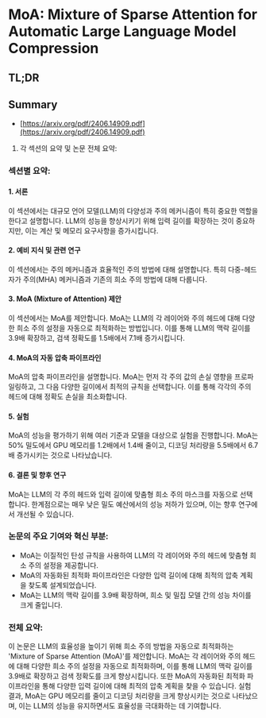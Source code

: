# MoA: Mixture of Sparse Attention for Automatic Large Language Model Compression
## TL;DR
## Summary
- [https://arxiv.org/pdf/2406.14909.pdf](https://arxiv.org/pdf/2406.14909.pdf)

1. 각 섹션의 요약 및 논문 전체 요약:

### 섹션별 요약:

#### 1. 서론
이 섹션에서는 대규모 언어 모델(LLM)의 다양성과 주의 메커니즘이 특히 중요한 역할을 한다고 설명합니다. LLM의 성능을 향상시키기 위해 입력 길이를 확장하는 것이 중요하지만, 이는 계산 및 메모리 요구사항을 증가시킵니다.

#### 2. 예비 지식 및 관련 연구
이 섹션에서는 주의 메커니즘과 효율적인 주의 방법에 대해 설명합니다. 특히 다중-헤드 자가 주의(MHA) 메커니즘과 기존의 희소 주의 방법에 대해 다룹니다.

#### 3. MoA (Mixture of Attention) 제안
이 섹션에서는 MoA를 제안합니다. MoA는 LLM의 각 레이어와 주의 헤드에 대해 다양한 희소 주의 설정을 자동으로 최적화하는 방법입니다. 이를 통해 LLM의 맥락 길이를 3.9배 확장하고, 검색 정확도를 1.5배에서 7.1배 증가시킵니다.

#### 4. MoA의 자동 압축 파이프라인
MoA의 압축 파이프라인을 설명합니다. MoA는 먼저 각 주의 값의 손실 영향을 프로파일링하고, 그 다음 다양한 길이에서 최적의 규칙을 선택합니다. 이를 통해 각각의 주의 헤드에 대해 정확도 손실을 최소화합니다.

#### 5. 실험
MoA의 성능을 평가하기 위해 여러 기준과 모델을 대상으로 실험을 진행합니다. MoA는 50% 밀도에서 GPU 메모리를 1.2배에서 1.4배 줄이고, 디코딩 처리량을 5.5배에서 6.7배 증가시키는 것으로 나타났습니다.

#### 6. 결론 및 향후 연구
MoA는 LLM의 각 주의 헤드와 입력 길이에 맞춤형 희소 주의 마스크를 자동으로 선택합니다. 한계점으로는 매우 낮은 밀도 예산에서의 성능 저하가 있으며, 이는 향후 연구에서 개선될 수 있습니다.

### 논문의 주요 기여와 혁신 부분:
- MoA는 이질적인 탄성 규칙을 사용하여 LLM의 각 레이어와 주의 헤드에 맞춤형 희소 주의 설정을 제공합니다.
- MoA의 자동화된 최적화 파이프라인은 다양한 입력 길이에 대해 최적의 압축 계획을 찾도록 설계되었습니다.
- MoA는 LLM의 맥락 길이를 3.9배 확장하며, 희소 및 밀집 모델 간의 성능 차이를 크게 줄입니다.

### 전체 요약:
이 논문은 LLM의 효율성을 높이기 위해 희소 주의 방법을 자동으로 최적화하는 'Mixture of Sparse Attention (MoA)'를 제안합니다. MoA는 각 레이어와 주의 헤드에 대해 다양한 희소 주의 설정을 자동으로 최적화하며, 이를 통해 LLM의 맥락 길이를 3.9배로 확장하고 검색 정확도를 크게 향상시킵니다. 또한 MoA의 자동화된 최적화 파이프라인을 통해 다양한 입력 길이에 대해 최적의 압축 계획을 찾을 수 있습니다. 실험 결과, MoA는 GPU 메모리를 줄이고 디코딩 처리량을 크게 향상시키는 것으로 나타났으며, 이는 LLM의 성능을 유지하면서도 효율성을 극대화하는 데 기여합니다.